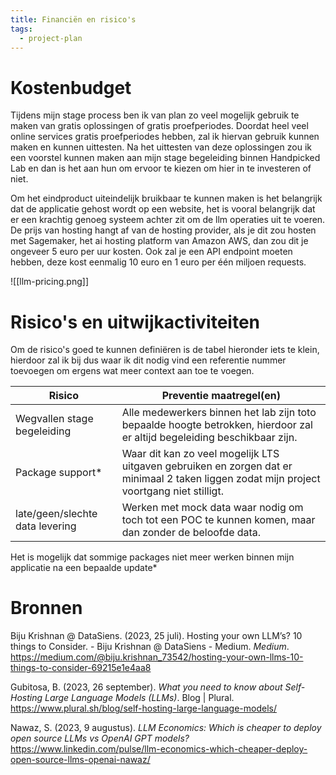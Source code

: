 ```yaml
---
title: Financiën en risico's
tags:
  - project-plan
---
```

# Kostenbudget
Tijdens mijn stage process ben ik van plan zo veel mogelijk gebruik te maken van gratis oplossingen of gratis proefperiodes. Doordat heel veel online services gratis proefperiodes hebben, zal ik hiervan gebruik kunnen maken en kunnen uittesten. Na het uittesten van deze oplossingen zou ik een voorstel kunnen maken aan mijn stage begeleiding binnen Handpicked Lab en dan is het aan hun om ervoor te kiezen om hier in te investeren of niet.

Om het eindproduct uiteindelijk bruikbaar te kunnen maken is het belangrijk dat de applicatie gehost wordt op een website, het is vooral belangrijk dat er een krachtig genoeg systeem achter zit om de llm operaties uit te voeren. De prijs van hosting hangt af van de hosting provider, als je dit zou hosten met Sagemaker, het ai hosting platform van Amazon AWS, dan zou dit je ongeveer 5 euro per uur kosten. Ook zal je een API endpoint moeten hebben, deze kost eenmalig 10 euro en 1 euro per één miljoen requests.

![[llm-pricing.png]]

# Risico's en uitwijkactiviteiten
Om de risico's goed te kunnen definiëren is de tabel hieronder iets te klein, hierdoor zal ik bij dus waar ik dit nodig vind een referentie nummer toevoegen om ergens wat meer context aan toe te voegen.

| Risico                          | Preventie maatregel(en)                                                                                                                   |
|---------------------------------|-------------------------------------------------------------------------------------------------------------------------------------------|
| Wegvallen stage begeleiding     | Alle medewerkers binnen het lab zijn toto bepaalde hoogte betrokken, hierdoor zal er altijd begeleiding beschikbaar zijn.                 |
| Package support*                | Waar dit kan zo veel mogelijk LTS uitgaven gebruiken en zorgen dat er minimaal 2 taken liggen zodat mijn project voortgang niet stilligt. |
| late/geen/slechte data levering | Werken met mock data waar nodig om toch tot een POC te kunnen komen, maar dan zonder de beloofde data.                                    |

 Het is mogelijk dat sommige packages niet meer werken binnen mijn applicatie na een bepaalde update*


# Bronnen
Biju Krishnan @ DataSiens. (2023, 25 juli). Hosting your own LLM’s? 10 things to Consider. - Biju Krishnan @ DataSiens - Medium. _Medium_. https://medium.com/@biju.krishnan_73542/hosting-your-own-llms-10-things-to-consider-69215e1e4aa8

Gubitosa, B. (2023, 26 september). _What you need to know about Self-Hosting Large Language Models (LLMs)_. Blog | Plural. https://www.plural.sh/blog/self-hosting-large-language-models/

Nawaz, S. (2023, 9 augustus). _LLM Economics: Which is cheaper to deploy open source LLMs vs OpenAI GPT models?_ https://www.linkedin.com/pulse/llm-economics-which-cheaper-deploy-open-source-llms-openai-nawaz/